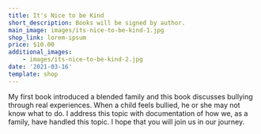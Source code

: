 ```yaml
---
title: It's Nice to be Kind
short_description: Books will be signed by author.
main_image: images/its-nice-to-be-kind-1.jpg
shop_link: lorem-ipsum
price: $10.00
additional_images:
    - images/its-nice-to-be-kind-2.jpg
date: '2021-03-16'
template: shop
---
```

My first book introduced a blended family and this book discusses bullying through real experiences. When a child feels bullied, he or she may not know what to do. I address this topic with documentation of how we, as a family, have handled this topic. I hope that you will join us in our journey.